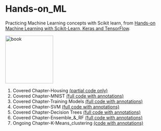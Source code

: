 # Hands-on_ML  
Practicing Machine Learning concepts with Scikit learn, from [Hands-on Machine Learning with Scikit-Learn, Keras and TensorFlow](https://www.oreilly.com/library/view/hands-on-machine-learning/9781492032632/).  
  
<img src="https://images-na.ssl-images-amazon.com/images/I/51aqYc1QyrL._SX379_BO1,204,203,200_.jpg" title="book" width="150" />

1. Covered Chapter-Housing [(partial code only)](https://github.com/sinchan-s/Hands-on_ML/blob/master/Ch-Housing.ipynb)  
2. Covered Chapter-MNIST [(full code with annotations)](https://github.com/sinchan-s/Hands-on_ML/blob/master/Ch-MNIST.ipynb)
3. Covered Chapter-Training Models [(full code with annotations)](https://github.com/sinchan-s/Hands-on_ML/blob/master/Ch-Models.ipynb)
4. Covered Chapter-SVM [(full code with annotations)](https://github.com/sinchan-s/Hands-on_ML/blob/master/Ch-SVM.ipynb)
5. Covered Chapter-Decision Trees [(full code with annotations)](https://github.com/sinchan-s/Hands-on_ML/blob/master/Ch-Decision_trees.ipynb)
6. Covered Chapter-Ensemble_&_RF [(full code with annotations)](https://github.com/sinchan-s/Hands-on_ML/blob/master/Ch-Ensemble_&_RF.ipynb)
7. Ongoing Chapter-K-Means_clustering [(code with annotations)](https://github.com/sinchan-s/Hands-on_ML/blob/master/Ch-K-Means_clustering.ipynb)
